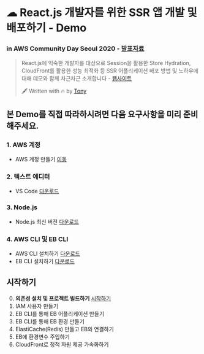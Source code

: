# ☁ React.js 개발자를 위한 SSR 앱 개발 및 배포하기 - Demo
### in AWS Community Day Seoul 2020 - [발표자료](./deck.pdf)
> React.js에 익숙한 개발자를 대상으로 Session을 활용한 Store Hydration, CloudFront를 활용한 성능 최적화 등 SSR 어플리케이션 배포 방법 및 노하우에 대해 데모와 함께 차근차근 소개합니다 - [웹사이트](https://pages.awscloud.com/aws-community-day-seoul-2020/)
>
> 🖋 Written with 🔥 by [Tony](https://github.com/tonyfromundefined)

## 본 Demo를 직접 따라하시려면 다음 요구사항을 미리 준비해주세요.

### 1. AWS 계정
- AWS 계정 만들기 [이동](https://aws.amazon.com/ko/)

### 2. 텍스트 에디터
- VS Code [다운로드](https://code.visualstudio.com/)

### 3. Node.js
- Node.js 최신 버전 [다운로드](https://nodejs.org/en/)

### 4. AWS CLI 및 EB CLI
- AWS CLI 설치하기 [다운로드](https://aws.amazon.com/ko/cli/)
- EB CLI 설치하기 [다운로드](https://docs.aws.amazon.com/ko_kr/elasticbeanstalk/latest/dg/eb-cli3.html)

## 시작하기
0. **의존성 설치 및 프로젝트 빌드하기** [시작하기](./documents/0_install_and_build/README.md)
1. IAM 사용자 만들기
2. EB CLI를 통해 EB 어플리케이션 만들기
3. EB CLI를 통해 EB 환경 만들기
4. ElastiCache(Redis) 만들고 EB와 연결하기
5. EB에 환경변수 주입하기
6. CloudFront로 정적 자원 제공 가속화하기
